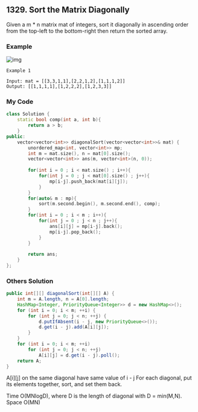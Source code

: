## 1329. Sort the Matrix Diagonally

Given a m * n matrix mat of integers, sort it diagonally in ascending order from the top-left to the bottom-right then return the sorted array.

 
### Example
![img](https://assets.leetcode.com/uploads/2020/01/21/1482_example_1_2.png "img")
```
Example 1

Input: mat = [[3,3,1,1],[2,2,1,2],[1,1,1,2]]
Output: [[1,1,1,1],[1,2,2,2],[1,2,3,3]]
```


### My Code
```c++
class Solution {
    static bool comp(int a, int b){
        return a > b;
    }
public:
    vector<vector<int>> diagonalSort(vector<vector<int>>& mat) {
        unordered_map<int, vector<int>> mp;
        int m = mat.size(), n = mat[0].size();
        vector<vector<int>> ans(m, vector<int>(n, 0));
        
        for(int i = 0 ; i < mat.size() ; i++){
            for(int j = 0 ; j < mat[0].size() ; j++){
                mp[i-j].push_back(mat[i][j]);
            }
        }
        for(auto& m : mp){
            sort(m.second.begin(), m.second.end(), comp);
        }
        for(int i = 0 ; i < m ; i++){
            for(int j = 0 ; j < n ; j++){
                ans[i][j] = mp[i-j].back();
                mp[i-j].pop_back();
            }
        }
        
        return ans;
    }
};
```


### Others Solution
```java
public int[][] diagonalSort(int[][] A) {
    int m = A.length, n = A[0].length;
    HashMap<Integer, PriorityQueue<Integer>> d = new HashMap<>();
    for (int i = 0; i < m; ++i) {
        for (int j = 0; j < n; ++j) {
            d.putIfAbsent(i - j, new PriorityQueue<>());
            d.get(i - j).add(A[i][j]);
        }
    }
    for (int i = 0; i < m; ++i)
        for (int j = 0; j < n; ++j)
            A[i][j] = d.get(i - j).poll();
    return A;
}
```
A[i][j] on the same diagonal have same value of i - j
For each diagonal,
put its elements together, sort, and set them back.

Time O(MNlogD), where D is the length of diagonal with D = min(M,N).
Space O(MN)


